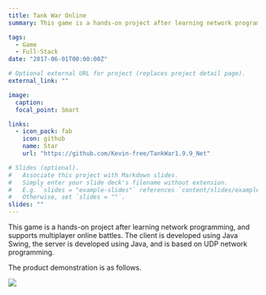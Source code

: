 ```yaml
---
title: Tank War Online
summary: This game is a hands-on project after learning network programming, and supports multiplayer online battles.

tags:
  - Game
  - Full-Stack
date: "2017-06-01T00:00:00Z"

# Optional external URL for project (replaces project detail page).
external_link: ""

image:
  caption:
  focal_point: Smart

links:
  - icon_pack: fab
    icon: github
    name: Star
    url: "https://github.com/Kevin-free/TankWar1.9.9_Net"

# Slides (optional).
#   Associate this project with Markdown slides.
#   Simply enter your slide deck's filename without extension.
#   E.g. `slides = "example-slides"` references `content/slides/example-slides.md`.
#   Otherwise, set `slides = ""`.
slides: ""
---
```


This game is a hands-on project after learning network programming, and supports multiplayer online battles.
The client is developed using Java Swing, the server is developed using Java, and is based on UDP network programming.

The product demonstration is as follows.

![](https://img.ifree258.top/me.ifree.love/projects/tank-war-online-1.gif)
